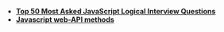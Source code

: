 - [**Top 50 Most Asked JavaScript Logical Interview Questions**](./Top-50-Most-Asked-JavaScript-Logical-Interview-Questions/Readme.md)
- [**Javascript web-API methods**](./javascript-web-api-methods/Readme.md)